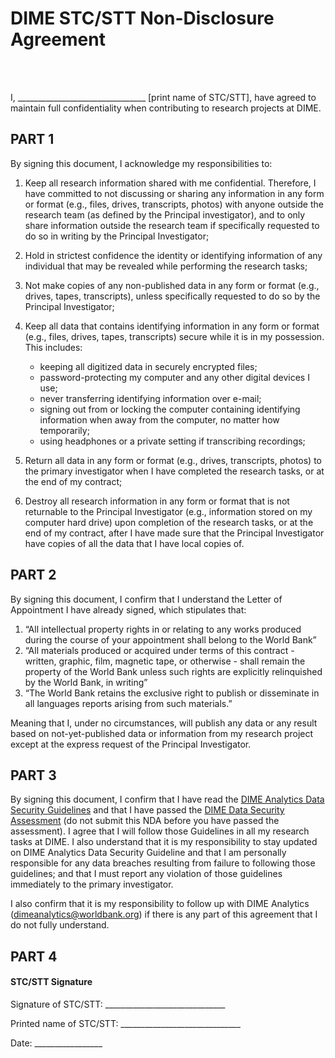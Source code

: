# DIME STC/STT Non-Disclosure Agreement
<br><br>

I, ________________________________ [print name of STC/STT], have agreed to maintain full confidentiality when contributing to research projects at DIME. 	


## PART 1

By signing this document, I acknowledge my responsibilities to:


1. Keep all research information shared with me confidential. Therefore, I have committed to not discussing or sharing any information in any form or format (e.g., files, drives, transcripts, photos) with anyone outside the research team (as defined by the Principal investigator), and to only share information outside the research team if specifically requested to do so in writing by the Principal Investigator;

2. Hold in strictest confidence the identity or identifying information of any individual that may be revealed while performing the research tasks;

3. Not make copies of any non-published data in any form or format (e.g., drives, tapes, transcripts), unless specifically requested to do so by the Principal Investigator;

4. Keep all data that contains identifying information in any form or format (e.g., files, drives, tapes, transcripts) secure while it is in my possession. This includes:
    - keeping all digitized data in securely encrypted files;
    - password-protecting my computer and any other digital devices I use;
    - never transferring identifying information over e-mail;
    - signing out from or locking the computer containing identifying information when away from the computer, no matter how temporarily;
    - using headphones or a private setting if transcribing recordings;


5. Return all data in any form or format (e.g., drives, transcripts, photos) to the primary investigator when I have completed the research tasks, or at the end of my contract;

6. Destroy all research information in any form or format that is not returnable to the Principal Investigator (e.g., information stored on my computer hard drive) upon completion of the research tasks, or at the end of my contract, after I have made sure that the Principal Investigator have copies of all the data that I have local copies of.

## PART 2

By signing this document, I confirm that I understand the Letter of Appointment I have already signed, which stipulates that:

1. “All intellectual property rights in or relating to any works produced during the course of your appointment shall belong to the World Bank”
2. “All materials produced or acquired under terms of this contract - written, graphic, film, magnetic tape, or otherwise - shall remain the property of the World Bank unless such rights are explicitly relinquished by the World Bank, in writing”
3. “The World Bank retains the exclusive right to publish or disseminate in all languages reports arising from such materials.”

Meaning that I, under no circumstances, will publish any data or any result based on not-yet-published data or information from my research project except at the express request of the Principal Investigator.

## PART 3

By signing this document, I confirm that I have read the [DIME Analytics Data Security Guidelines](https://github.com/worldbank/dime-standards/blob/master/dime-research-standards/Research-Data-Security/DIME-Data-Security-Guidelines.md) and that I have passed the [DIME Data Security Assessment](https://survey.wb.surveycto.com/collect/DataSecAssess) (do not submit this NDA before you have passed the assessment). I agree that I will follow those Guidelines in all my research tasks at DIME. I also understand that it is my responsibility to stay updated on DIME Analytics Data Security Guideline and that I am personally responsible for any data breaches resulting from failure to following those guidelines; and that I must report any violation of those guidelines immediately to the primary investigator.

I also confirm that it is my responsibility to follow up with DIME Analytics (dimeanalytics@worldbank.org) if there is any part of this agreement that I do not fully understand.

## PART 4

#### STC/STT Signature<br>

Signature of STC/STT: ______________________________

Printed name of STC/STT: ______________________________

Date: _________________
